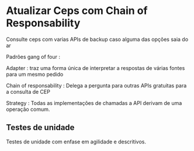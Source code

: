 <h1>Atualizar Ceps com Chain of Responsability</h1>

<p>Consulte ceps com varias APIs de backup caso alguma das opções saia do ar</p>

<p>Padrões gang of four : </p>
<p>Adapter : traz uma forma única de interpretar a respostas de várias fontes para um mesmo pedido</p>
<p>Chain of responsability : Delega a pergunta para outras APIs gratuitas para a consulta de CEP</p>
<p>Strategy : Todas as implementações de chamadas a API derivam de uma operação comum.</p>

<h2>Testes de unidade</h2>
<p> Testes de unidade com enfase em agilidade e descritivos.</p>
